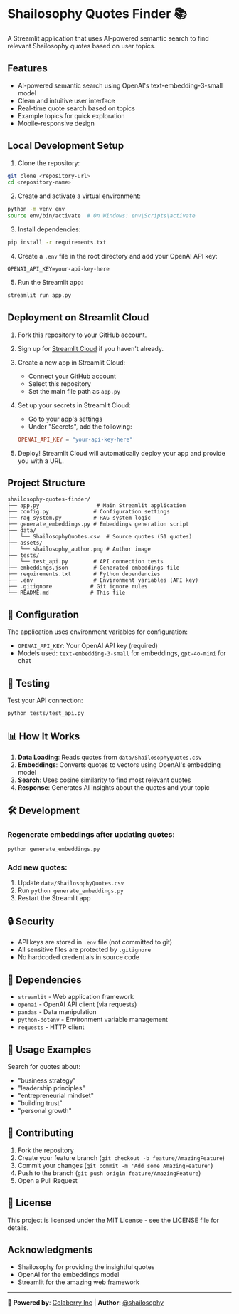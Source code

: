 # Shailosophy Quotes Finder 📚

A Streamlit application that uses AI-powered semantic search to find relevant Shailosophy quotes based on user topics.

## Features

- AI-powered semantic search using OpenAI's text-embedding-3-small model
- Clean and intuitive user interface
- Real-time quote search based on topics
- Example topics for quick exploration
- Mobile-responsive design

## Local Development Setup

1. Clone the repository:
```bash
git clone <repository-url>
cd <repository-name>
```

2. Create and activate a virtual environment:
```bash
python -m venv env
source env/bin/activate  # On Windows: env\Scripts\activate
```

3. Install dependencies:
```bash
pip install -r requirements.txt
```

4. Create a `.env` file in the root directory and add your OpenAI API key:
```
OPENAI_API_KEY=your-api-key-here
```

5. Run the Streamlit app:
```bash
streamlit run app.py
```

## Deployment on Streamlit Cloud

1. Fork this repository to your GitHub account.

2. Sign up for [Streamlit Cloud](https://streamlit.io/cloud) if you haven't already.

3. Create a new app in Streamlit Cloud:
   - Connect your GitHub account
   - Select this repository
   - Set the main file path as `app.py`

4. Set up your secrets in Streamlit Cloud:
   - Go to your app's settings
   - Under "Secrets", add the following:
   ```toml
   OPENAI_API_KEY = "your-api-key-here"
   ```

5. Deploy! Streamlit Cloud will automatically deploy your app and provide you with a URL.

## Project Structure

```
shailosophy-quotes-finder/
├── app.py                  # Main Streamlit application
├── config.py              # Configuration settings
├── rag_system.py          # RAG system logic
├── generate_embeddings.py # Embeddings generation script
├── data/
│   └── ShailosophyQuotes.csv  # Source quotes (51 quotes)
├── assets/
│   └── shailosophy_author.png # Author image
├── tests/
│   └── test_api.py        # API connection tests
├── embeddings.json        # Generated embeddings file
├── requirements.txt       # Python dependencies
├── .env                   # Environment variables (API key)
├── .gitignore            # Git ignore rules
└── README.md             # This file
```

## 🔧 Configuration

The application uses environment variables for configuration:

- `OPENAI_API_KEY`: Your OpenAI API key (required)
- Models used: `text-embedding-3-small` for embeddings, `gpt-4o-mini` for chat

## 🧪 Testing

Test your API connection:

```bash
python tests/test_api.py
```

## 📊 How It Works

1. **Data Loading**: Reads quotes from `data/ShailosophyQuotes.csv`
2. **Embeddings**: Converts quotes to vectors using OpenAI's embedding model
3. **Search**: Uses cosine similarity to find most relevant quotes
4. **Response**: Generates AI insights about the quotes and your topic

## 🛠️ Development

### Regenerate embeddings after updating quotes:

```bash
python generate_embeddings.py
```

### Add new quotes:

1. Update `data/ShailosophyQuotes.csv`
2. Run `python generate_embeddings.py`
3. Restart the Streamlit app

## 🔒 Security

- API keys are stored in `.env` file (not committed to git)
- All sensitive files are protected by `.gitignore`
- No hardcoded credentials in source code

## 📝 Dependencies

- `streamlit` - Web application framework
- `openai` - OpenAI API client (via requests)
- `pandas` - Data manipulation
- `python-dotenv` - Environment variable management
- `requests` - HTTP client

## 🎯 Usage Examples

Search for quotes about:
- "business strategy"
- "leadership principles"
- "entrepreneurial mindset"
- "building trust"
- "personal growth"

## 🤝 Contributing

1. Fork the repository
2. Create your feature branch (`git checkout -b feature/AmazingFeature`)
3. Commit your changes (`git commit -m 'Add some AmazingFeature'`)
4. Push to the branch (`git push origin feature/AmazingFeature`)
5. Open a Pull Request

## 📄 License

This project is licensed under the MIT License - see the LICENSE file for details.

## Acknowledgments

- Shailosophy for providing the insightful quotes
- OpenAI for the embeddings model
- Streamlit for the amazing web framework

---

🚀 **Powered by**: [Colaberry Inc](https://www.colaberry.com/) | **Author**: [@shailosophy](https://www.threads.com/@shailosophy) 